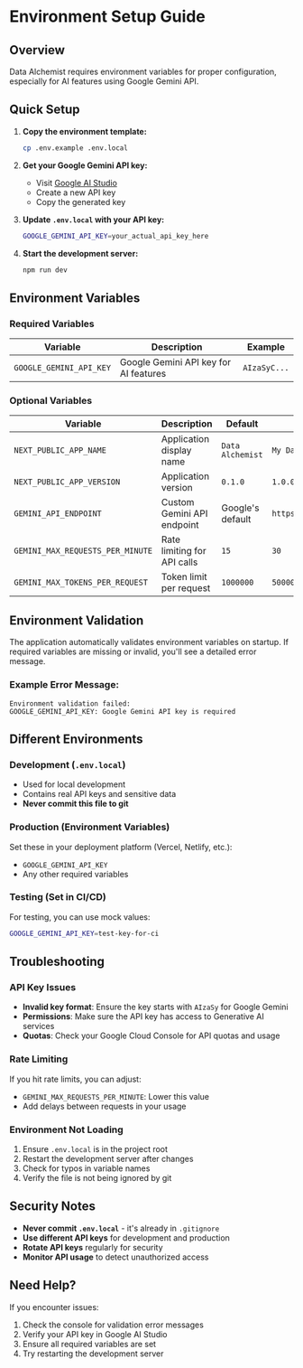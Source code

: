 # Environment Setup Guide

## Overview

Data Alchemist requires environment variables for proper configuration, especially for AI features using Google Gemini API.

## Quick Setup

1. **Copy the environment template:**
   ```bash
   cp .env.example .env.local
   ```

2. **Get your Google Gemini API key:**
   - Visit [Google AI Studio](https://makersuite.google.com/app/apikey)
   - Create a new API key
   - Copy the generated key

3. **Update `.env.local` with your API key:**
   ```bash
   GOOGLE_GEMINI_API_KEY=your_actual_api_key_here
   ```

4. **Start the development server:**
   ```bash
   npm run dev
   ```

## Environment Variables

### Required Variables

| Variable | Description | Example |
|----------|-------------|---------|
| `GOOGLE_GEMINI_API_KEY` | Google Gemini API key for AI features | `AIzaSyC...` |

### Optional Variables

| Variable | Description | Default | Example |
|----------|-------------|---------|---------|
| `NEXT_PUBLIC_APP_NAME` | Application display name | `Data Alchemist` | `My Data App` |
| `NEXT_PUBLIC_APP_VERSION` | Application version | `0.1.0` | `1.0.0` |
| `GEMINI_API_ENDPOINT` | Custom Gemini API endpoint | Google's default | `https://api.example.com` |
| `GEMINI_MAX_REQUESTS_PER_MINUTE` | Rate limiting for API calls | `15` | `30` |
| `GEMINI_MAX_TOKENS_PER_REQUEST` | Token limit per request | `1000000` | `500000` |

## Environment Validation

The application automatically validates environment variables on startup. If required variables are missing or invalid, you'll see a detailed error message.

### Example Error Message:
```
Environment validation failed:
GOOGLE_GEMINI_API_KEY: Google Gemini API key is required
```

## Different Environments

### Development (`.env.local`)
- Used for local development
- Contains real API keys and sensitive data
- **Never commit this file to git**

### Production (Environment Variables)
Set these in your deployment platform (Vercel, Netlify, etc.):
- `GOOGLE_GEMINI_API_KEY`
- Any other required variables

### Testing (Set in CI/CD)
For testing, you can use mock values:
```bash
GOOGLE_GEMINI_API_KEY=test-key-for-ci
```

## Troubleshooting

### API Key Issues
- **Invalid key format**: Ensure the key starts with `AIzaSy` for Google Gemini
- **Permissions**: Make sure the API key has access to Generative AI services
- **Quotas**: Check your Google Cloud Console for API quotas and usage

### Rate Limiting
If you hit rate limits, you can adjust:
- `GEMINI_MAX_REQUESTS_PER_MINUTE`: Lower this value
- Add delays between requests in your usage

### Environment Not Loading
1. Ensure `.env.local` is in the project root
2. Restart the development server after changes
3. Check for typos in variable names
4. Verify the file is not being ignored by git

## Security Notes

- **Never commit `.env.local`** - it's already in `.gitignore`
- **Use different API keys** for development and production
- **Rotate API keys** regularly for security
- **Monitor API usage** to detect unauthorized access

## Need Help?

If you encounter issues:
1. Check the console for validation error messages
2. Verify your API key in Google AI Studio
3. Ensure all required variables are set
4. Try restarting the development server